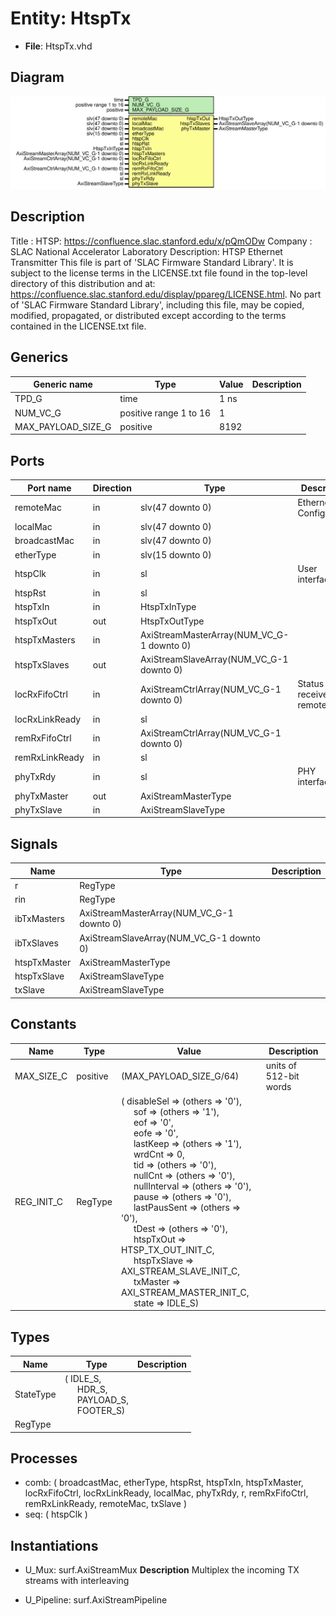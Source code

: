 # Entity: HtspTx

- **File**: HtspTx.vhd
## Diagram

![Diagram](HtspTx.svg "Diagram")
## Description

Title      : HTSP: https://confluence.slac.stanford.edu/x/pQmODw
Company    : SLAC National Accelerator Laboratory
Description: HTSP Ethernet Transmitter
This file is part of 'SLAC Firmware Standard Library'.
It is subject to the license terms in the LICENSE.txt file found in the
top-level directory of this distribution and at:
   https://confluence.slac.stanford.edu/display/ppareg/LICENSE.html.
No part of 'SLAC Firmware Standard Library', including this file,
may be copied, modified, propagated, or distributed except according to
the terms contained in the LICENSE.txt file.
## Generics

| Generic name       | Type                   | Value | Description |
| ------------------ | ---------------------- | ----- | ----------- |
| TPD_G              | time                   | 1 ns  |             |
| NUM_VC_G           | positive range 1 to 16 | 1     |             |
| MAX_PAYLOAD_SIZE_G | positive               | 8192  |             |
## Ports

| Port name      | Direction | Type                                      | Description                        |
| -------------- | --------- | ----------------------------------------- | ---------------------------------- |
| remoteMac      | in        | slv(47 downto 0)                          | Ethernet Configuration             |
| localMac       | in        | slv(47 downto 0)                          |                                    |
| broadcastMac   | in        | slv(47 downto 0)                          |                                    |
| etherType      | in        | slv(15 downto 0)                          |                                    |
| htspClk        | in        | sl                                        | User interface                     |
| htspRst        | in        | sl                                        |                                    |
| htspTxIn       | in        | HtspTxInType                              |                                    |
| htspTxOut      | out       | HtspTxOutType                             |                                    |
| htspTxMasters  | in        | AxiStreamMasterArray(NUM_VC_G-1 downto 0) |                                    |
| htspTxSlaves   | out       | AxiStreamSlaveArray(NUM_VC_G-1 downto 0)  |                                    |
| locRxFifoCtrl  | in        | AxiStreamCtrlArray(NUM_VC_G-1 downto 0)   | Status of receive and remote FIFOs |
| locRxLinkReady | in        | sl                                        |                                    |
| remRxFifoCtrl  | in        | AxiStreamCtrlArray(NUM_VC_G-1 downto 0)   |                                    |
| remRxLinkReady | in        | sl                                        |                                    |
| phyTxRdy       | in        | sl                                        | PHY interface                      |
| phyTxMaster    | out       | AxiStreamMasterType                       |                                    |
| phyTxSlave     | in        | AxiStreamSlaveType                        |                                    |
## Signals

| Name         | Type                                      | Description |
| ------------ | ----------------------------------------- | ----------- |
| r            | RegType                                   |             |
| rin          | RegType                                   |             |
| ibTxMasters  | AxiStreamMasterArray(NUM_VC_G-1 downto 0) |             |
| ibTxSlaves   | AxiStreamSlaveArray(NUM_VC_G-1 downto 0)  |             |
| htspTxMaster | AxiStreamMasterType                       |             |
| htspTxSlave  | AxiStreamSlaveType                        |             |
| txSlave      | AxiStreamSlaveType                        |             |
## Constants

| Name       | Type     | Value                                                                                                                                                                                                                                                                                                                                                                                                                                                                                                                                                                                                                                                                                                                                                                                                                                                                                                                                                                                                                                                                                                                                                                               | Description            |
| ---------- | -------- | ----------------------------------------------------------------------------------------------------------------------------------------------------------------------------------------------------------------------------------------------------------------------------------------------------------------------------------------------------------------------------------------------------------------------------------------------------------------------------------------------------------------------------------------------------------------------------------------------------------------------------------------------------------------------------------------------------------------------------------------------------------------------------------------------------------------------------------------------------------------------------------------------------------------------------------------------------------------------------------------------------------------------------------------------------------------------------------------------------------------------------------------------------------------------------------- | ---------------------- |
| MAX_SIZE_C | positive |  (MAX_PAYLOAD_SIZE_G/64)                                                                                                                                                                                                                                                                                                                                                                                                                                                                                                                                                                                                                                                                                                                                                                                                                                                                                                                                                                                                                                                                                                                                                            | units of 512-bit words |
| REG_INIT_C | RegType  |  (       disableSel   => (others => '0'),<br><span style="padding-left:20px">       sof          => (others => '1'),<br><span style="padding-left:20px">       eof          => '0',<br><span style="padding-left:20px">       eofe         => '0',<br><span style="padding-left:20px">       lastKeep     => (others => '1'),<br><span style="padding-left:20px">       wrdCnt       => 0,<br><span style="padding-left:20px">       tid          => (others => '0'),<br><span style="padding-left:20px">       nullCnt      => (others => '0'),<br><span style="padding-left:20px">       nullInterval => (others => '0'),<br><span style="padding-left:20px">       pause        => (others => '0'),<br><span style="padding-left:20px">       lastPausSent => (others => '0'),<br><span style="padding-left:20px">       tDest        => (others => '0'),<br><span style="padding-left:20px">       htspTxOut    => HTSP_TX_OUT_INIT_C,<br><span style="padding-left:20px">       htspTxSlave  => AXI_STREAM_SLAVE_INIT_C,<br><span style="padding-left:20px">       txMaster     => AXI_STREAM_MASTER_INIT_C,<br><span style="padding-left:20px">       state        => IDLE_S) |                        |
## Types

| Name      | Type                                                                                                                                               | Description |
| --------- | -------------------------------------------------------------------------------------------------------------------------------------------------- | ----------- |
| StateType | ( IDLE_S,<br><span style="padding-left:20px"> HDR_S,<br><span style="padding-left:20px"> PAYLOAD_S,<br><span style="padding-left:20px"> FOOTER_S)  |             |
| RegType   |                                                                                                                                                    |             |
## Processes
- comb: ( broadcastMac, etherType, htspRst, htspTxIn, htspTxMaster,
                   locRxFifoCtrl, locRxLinkReady, localMac, phyTxRdy, r,
                   remRxFifoCtrl, remRxLinkReady, remoteMac, txSlave )
- seq: ( htspClk )
## Instantiations

- U_Mux: surf.AxiStreamMux
**Description**
Multiplex the incoming TX streams with interleaving

- U_Pipeline: surf.AxiStreamPipeline
